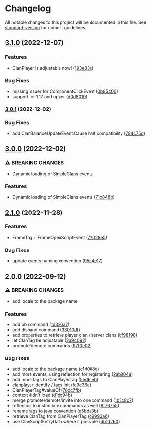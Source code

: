 # Changelog

All notable changes to this project will be documented in this file. See [standard-version](https://github.com/conventional-changelog/standard-version) for commit guidelines.

## [3.1.0](https://github.com/Tomut0/SCDenizenBridge/compare/v3.0.1...v3.1.0) (2022-12-07)


### Features

* ClanPlayer is adjustable now! ([193e83c](https://github.com/Tomut0/SCDenizenBridge/commit/193e83cca94eb982234507cad21a5ae768ddeb90))


### Bug Fixes

* missing issuer for ComponentClickEvent ([0b85400](https://github.com/Tomut0/SCDenizenBridge/commit/0b854001ee2e9553329d0863a7846b0869477c61))
* support for 1.17 and upper ([d0d8019](https://github.com/Tomut0/SCDenizenBridge/commit/d0d80191f56c94be5324374396022bcc7b16991b))

### [3.0.1](https://github.com/Tomut0/SCDenizenBridge/compare/v3.0.0...v3.0.1) (2022-12-02)


### Bug Fixes

* add ClanBalanceUpdateEvent.Cause half compatibility ([794c75d](https://github.com/Tomut0/SCDenizenBridge/commit/794c75d413d4b300e0c1aa816e4d766515dab625))

## [3.0.0](https://github.com/Tomut0/SCDenizenBridge/compare/v2.1.0...v3.0.0) (2022-12-02)


### ⚠ BREAKING CHANGES

* Dynamic loading of SimpleClans events

### Features

* Dynamic loading of SimpleClans events ([71c848b](https://github.com/Tomut0/SCDenizenBridge/commit/71c848b7d240b26c227d2b87de608d1daab96234))

## [2.1.0](https://github.com/Tomut0/SCDenizenBridge/compare/v2.0.0...v2.1.0) (2022-11-28)


### Features

* FrameTag + FrameOpenScriptEvent ([72028e5](https://github.com/Tomut0/SCDenizenBridge/commit/72028e53765b59624550afb4c98afa00946aaf07))


### Bug Fixes

* update events naming convention ([95d4e17](https://github.com/Tomut0/SCDenizenBridge/commit/95d4e1737cbb255e93f34d30ede3f3f5dd2bc445))

## 2.0.0 (2022-09-12)


### ⚠ BREAKING CHANGES

* add locale to the package name

### Features

* add bb command ([1d336a7](https://github.com/Tomut0/SCDenizenBridge/commit/1d336a7523770505b0b9da5a5756dbacace60222))
* add disband command ([33010df](https://github.com/Tomut0/SCDenizenBridge/commit/33010dff2dfa75d04030ec4357a213db92cbe86e))
* add properties to retrieve player clan / server clans ([bf98198](https://github.com/Tomut0/SCDenizenBridge/commit/bf98198a8a56a4a83bc5cfc3cf5b46b37d4de93f))
* let ClanTag be adjustable ([2a94092](https://github.com/Tomut0/SCDenizenBridge/commit/2a94092b4f75edf8e3cff5cc5ff27298d3af9c8c))
* promote/demote commands ([97f0e02](https://github.com/Tomut0/SCDenizenBridge/commit/97f0e020dea2cdddd17d2f9dc51020473f53de71))


### Bug Fixes

* add locale to the package name ([c14008e](https://github.com/Tomut0/SCDenizenBridge/commit/c14008e1fb6edfc7830daf6e09a69fed7c857d15))
* add more events, using reflection for registering ([2ab804a](https://github.com/Tomut0/SCDenizenBridge/commit/2ab804aa899635dc360f3660ad04083299d1ee95))
* add more tags to ClanPlayerTag ([5ed6feb](https://github.com/Tomut0/SCDenizenBridge/commit/5ed6feb3a916bd303cad68d45170613b68957951))
* clanplayer identify / tags init ([fc9c36c](https://github.com/Tomut0/SCDenizenBridge/commit/fc9c36c896cba7fd32b444f311bcd3829aeefa10))
* ClanPlayerTag#valueOf ([78dc7fb](https://github.com/Tomut0/SCDenizenBridge/commit/78dc7fb5aa187aa17dbc545f18217bb182ed16a6))
* context didn't load ([d1dc94b](https://github.com/Tomut0/SCDenizenBridge/commit/d1dc94bdc11d99de5207c6461ec01a44bb68ccee))
* merge promote/demote/invite into one command ([1b3c8c7](https://github.com/Tomut0/SCDenizenBridge/commit/1b3c8c7149a3ea00bbd338a3673afed911bc2981))
* reflection to instantiate commands as well ([8f76755](https://github.com/Tomut0/SCDenizenBridge/commit/8f767559768f2832a279c443609ae19feb7ccdcb))
* rename tags to java convention ([e5bda3b](https://github.com/Tomut0/SCDenizenBridge/commit/e5bda3b9260609e405ddea8bd2edcecfcd4fa5dc))
* retrieve ClanTag from ClanPlayerTag ([d9993a6](https://github.com/Tomut0/SCDenizenBridge/commit/d9993a6e8d1263130581fd83b291b6e40240f6e1))
* use ClanScriptEntryData where it possible ([db1d260](https://github.com/Tomut0/SCDenizenBridge/commit/db1d26090e3d36d36dda8d747523d3d73c4dce81))
